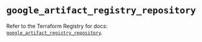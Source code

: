 # `google_artifact_registry_repository`

Refer to the Terraform Registry for docs: [`google_artifact_registry_repository`](https://registry.terraform.io/providers/hashicorp/google/6.44.0/docs/resources/artifact_registry_repository).
